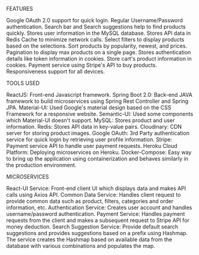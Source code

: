 FEATURES

Google OAuth 2.0 support for quick login.
Regular Username/Password authentication.
Search bar and Search suggestions help to find products quickly.
Stores user information in the MySQL database.
Stores API data in Redis Cache to minimize network calls.
Select filters to display products based on the selections.
Sort products by popularity, newest, and prices.
Pagination to display max products on a single page.
Stores authentication details like token information in cookies.
Store cart's product information in cookies.
Payment service using Stripe's API to buy products.
Responsiveness support for all devices.

TOOLS USED

ReactJS: Front-end Javascript framework.
Spring Boot 2.0: Back-end JAVA framework to build microservices using Spring Rest Controller and Spring JPA.
Material-UI: Used Google's material design based on the CSS Framework for a responsive website.
Semantic-UI: Used some components which Material-UI doesn't support.
MySQL: Stores product and user information.
Redis: Stores API data in key-value pairs.
Cloudinary: CDN server for storing product images.
Google OAuth: 3rd Party authentication service for quick login by retrieving user profile information.
Stripe: Payment service API to handle user payment requests.
Heroku Cloud Platform: Deploying microservices on Heroku.
Docker-Compose: Easy way to bring up the application using containerization and behaves similarly in the production environment.


MICROSERVICES

React-UI Service: Front-end client UI which displays data and makes API calls using Axios API.
Common Data Service: Handles client request to provide common data such as product, filters, categories and order information, etc.
Authentication Service: Creates user account and handles username/password authentication.
Payment Service: Handles payment requests from the client and makes a subsequent request to Stripe API for money deduction.
Search Suggestion Service: Provide default search suggestions and provides suggestions based on a prefix using Hashmap. The service creates the Hashmap based on available data from the database with various combinations and populates the map.
